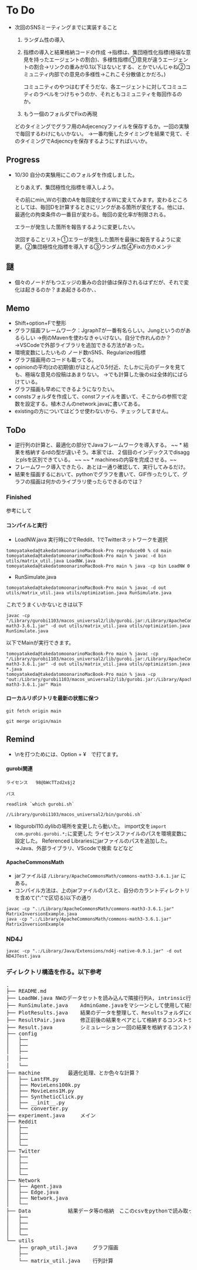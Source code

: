 # To Do
* 次回のSNSミーティングまでに実装すること
	
	1. ランダム性の導入

	2. 指標の導入と結果格納コードの作成
		→指標は、集団極性化指標(極端な意見を持ったエージェントの割合)、多様性指標(①意見が違うエージェントの割合→リンクの重みが0.1以下はないとする、とかでいんじゃね②コミュニティ内部での意見の多様性→これこそ分散値とかだろ。)

		コミュニティのやつはむずそうだな、各エージェントに対してコミュニティのラベルをつけちゃうのか、それともコミュニティを毎回作るのか。

	3. もう一個のフォルダでFixの再現

	どのタイミングでグラフ用のAdjecencyファイルを保存するか。一回の実験で毎回するわけにもいかない。
		→一番均衡したタイミングを結果で見て、そのタイミングでAdjecncyを保存するようにすればいいか。

## Progress
* 10/30
	自分の実験用にこのフォルダを作成しました。

	とりあえず、集団極性化指標を導入しよう。

	その前にmin_Wの引数のAを毎回変化するWに変えてみます。変わるところとしては、毎回Dを計算するときにリンクがある箇所が変化する。他には、最適化の拘束条件の一番目が変わる。毎回の変化率が制限される。

	エラーが発生した箇所を報告するように変更したい。

	次回することリスト①エラーが発生した箇所を最後に報告するように変更。②集団極性化指標を導入する③ランダム性④Fixの方のメンテ


## 謎
* 個々のノードがもつエッジの重みの合計値は保存されるはずだが、それで変化は起きるのか？まあ起きるのか、、



## Memo
* Shift+option+Fで整形
* グラフ描画フレームワーク：JgraphTが一番有名らしい。Jungというのがあるらしい
	→例のMavenを使わなきゃいけない。自分で作れんのか？
	→VSCodeで外部ライブラリを追加できる方法があった。
* 環境変数にしたいもの
	ノード数nSNS、Regularized指標
* グラフ描画用のコードも載ってる。
* opinionの平均(zの初期値)がほとんど0.5付近、たしかに元のデータを見ても、極端な意見の投稿はあまりない。
	→でも計算した後のsは全体的にばらけている。
* グラフ描画も早めにできるようになりたい。
* constsフォルダを作成して、constファイルを置いて、そこからの参照で定数を設定する。植木さんのnetwork.javaに書いてある。
* existingの方についてはどうせ使わないから、チェックしてません。

## ToDo
* 逆行列の計算と、最適化の部分でJavaフレームワークを導入する。
~~ * 結果を格納するrdの型が違いそう。本家では、２個目のインデックスでdisaggとplsを区別できている。 ~~
~~ * machinesの内容を完成させる。~~
* フレームワーク導入できたら、あとは一通り確認して、実行してみるだけ。
* 結果を描画するにおいて、pythonでグラフを書いて、GIF作ったりして、グラフの描画は何かのライブラリ使ったらできるのでは？

### Finished 
参考にして

#### コンパイルと実行
* LoadNW.java
	実行時に0でReddit、1でTwitterネットワークを選択
```
tomoyatakeda@takedatomoonarinoMacBook-Pro reproduce00 % cd main
tomoyatakeda@takedatomoonarinoMacBook-Pro main % javac -d bin utils/matrix_util.java LoadNW.java 
tomoyatakeda@takedatomoonarinoMacBook-Pro main % java -cp bin LoadNW 0       
```

* RunSimulate.java
```
tomoyatakeda@takedatomoonarinoMacBook-Pro main % javac -d out utils/matrix_util.java utils/optimization.java RunSimulate.java
```

これでうまくいかないときは以下

```
javac -cp "/Library/gurobi1103/macos_universal2/lib/gurobi.jar:/Library/ApacheCommonsMath/commons-math3-3.6.1.jar" -d out utils/matrix_util.java utils/optimization.java RunSimulate.java
```

以下でMainが実行できます。

```
tomoyatakeda@takedatomoonarinoMacBook-Pro main % javac -cp "/Library/gurobi1103/macos_universal2/lib/gurobi.jar:/Library/ApacheCommonsMath/commons-math3-3.6.1.jar" -d out utils/matrix_util.java utils/optimization.java *.java
tomoyatakeda@takedatomoonarinoMacBook-Pro main % java -cp "out:/Library/gurobi1103/macos_universal2/lib/gurobi.jar:/Library/ApacheCommonsMath/commons-math3-3.6.1.jar" Main
```

#### ローカルリポジトリを最新の状態に保つ
```
git fetch origin main
```
```
git merge origin/main
```

## Remind
* \nを打つためには、Option + ¥　で打てます。

#### gurobi関連
	ライセンス	98@bWcTTzd2x$j2
	
	パス	

```
readlink `which gurobi.sh`
```
```
//Library/gurobi1103/macos_universal2/bin/gurobi.sh`
```
* 
	libgurobi110.dylibの場所を変更したら動いた。
	import文を```import com.gurobi.gurobi.*;```に変更した
	ライセンスファイルのパスを環境変数に設定した。
	Referenced Librariesにjarファイルのパスを追加した。→Java、外部ライブラリ、VScodeで検索
	などなど

#### ApacheCommonsMath
* jarファイルは 
	```/Library/ApacheCommonsMath/commons-math3-3.6.1.jar```
	にある。
* コンパイル方法は、上のjarファイルのパスと、自分のカラントディレクトリを含めて(":"で区切る)以下の通り
```
javac -cp ".:/Library/ApacheCommonsMath/commons-math3-3.6.1.jar" MatrixInversionExample.java
java -cp ".:/Library/ApacheCommonsMath/commons-math3-3.6.1.jar" MatrixInversionExample
```

### ND4J
```
javac -cp ".:/Library/Java/Extensions/nd4j-native-0.9.1.jar" -d out ND4JTest.java
```


### ディレクトリ構造を作る。以下参考
<pre>
.
├── README.md
├── LoadNW.java	NWのデータセットを読み込んで隣接行列A, intrinsic行列sを作成
├── RunSimulate.java	AdminGame.javaをマシーンとして使用して結果を返す
├── PlotResults.java	結果のデータを整理して、Resultsフォルダにcsvとして吐き出す
├── ResultPair.java		修正前後の結果をペアとして格納するコンストラクタ用
├── Result.java			シミュレーション一回の結果を格納するコンストラクタ用
├── config
│   ├── 
│   ├── 
│   ├── 
│   ├──　
│   └──　
├── machine			最適化処理、とか色々な計算？
│   ├── LastFM.py
│   ├── MovieLens100k.py
│   ├── MovieLens1M.py
│   ├── SyntheticClick.py
│   ├── __init__.py
│   └── converter.py
├── experiment.java		メイン
├── Reddit
│   ├── 
│   ├── 
│   ├── 
│   └── 
├── Twitter
│   ├── 
│   ├── 
│   ├── 
│   └── 
├── Network
│   ├── Agent.java
│   ├── Edge.java
│   ├── Network.java
│   └── 	
├── Data			結果データ等の格納　ここのcsvをpythonで読み取って描画させよう。python使って描画させたいグラフ構造とかもココに吐き出させる。
│   ├── 
│   ├── 
│   ├── 
│   └── 
└── utils
    ├── graph_util.java		グラフ描画
    ├── 
    └── matrix_util.java	行列計算
</pre>
